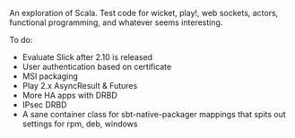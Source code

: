 An exploration of Scala. Test code for wicket, play!, web sockets, actors, functional programming, and whatever seems interesting.

To do:

- Evaluate Slick after 2.10 is released
- User authentication based on certificate
- MSI packaging
- Play 2.x AsyncResult & Futures
- More HA apps with DRBD
- IPsec DRBD
- A sane container class for sbt-native-packager mappings that spits out settings for rpm, deb, windows
